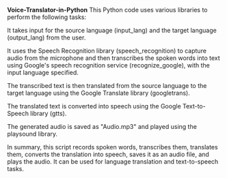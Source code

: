 <b>Voice-Translator-in-Python</b>
This Python code uses various libraries to perform the following tasks:

It takes input for the source language (input_lang) and the target language (output_lang) from the user.

It uses the Speech Recognition library (speech_recognition) to capture audio from the microphone and then transcribes the spoken words into text using Google's speech recognition service (recognize_google), with the input language specified.

The transcribed text is then translated from the source language to the target language using the Google Translate library (googletrans).

The translated text is converted into speech using the Google Text-to-Speech library (gtts).

The generated audio is saved as "Audio.mp3" and played using the playsound library.

In summary, this script records spoken words, transcribes them, translates them, converts the translation into speech, saves it as an audio file, and plays the audio. It can be used for language translation and text-to-speech tasks.
